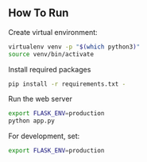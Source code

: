 ## How To Run

Create virtual environment:
```bash
virtualenv venv -p "$(which python3)"
source venv/bin/activate
```

Install required packages
```bash
pip install -r requirements.txt -
```

Run the web server
```bash
export FLASK_ENV=production
python app.py
```


For development, set:
```bash
export FLASK_ENV=production
```
